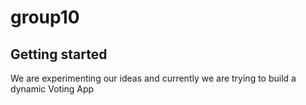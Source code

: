# group10



## Getting started
We are experimenting our ideas and currently we are trying to build a dynamic Voting App